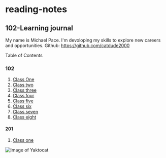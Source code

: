 # reading-notes
## 102-Learning journal

My name is Michael Pace.  I'm devoloping my skills to explore new careers and opportunities.
Github: https://github.com/catdude2000


 Table of Contents
### 102
1. [Class One](https://catdude2000.github.io/reading-notes/)
2. [Class two](/classtwo.md)
3. [Class three](https://catdude2000.github.io/Reading3/)
4. [Class four](https://catdude2000.github.io/Notes4/)
5. [Class five](https://catdude2000.github.io/reading-notes-5/)
6. [Class six](https://catdude2000.github.io/notes6/)
7. [Class seven](https://catdude2000.github.io/notes7/)
8. [Class eight](https://catdude2000.github.io/notes8/)


#### 201
1. [Class one](201-1.md)

![Image of Yaktocat](https://octodex.github.com/images/yaktocat.png)
  
